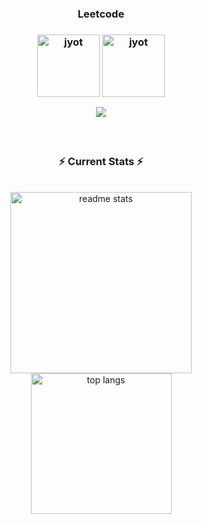 <!--## Hi there 👋 -->

<!--
**Mondeep1999/Mondeep1999** is a ✨ _special_ ✨ repository because its `README.md` (this file) appears on your GitHub profile.

Here are some ideas to get you started:

- 🔭 I’m currently working on ...
- 🌱 I’m currently learning ...
- 👯 I’m looking to collaborate on ...
- 🤔 I’m looking for help with ...
- 💬 Ask me about ...
- 📫 How to reach me: ...
- 😄 Pronouns: ...
- ⚡ Fun fact: ...
-->
<div align="center"> 
  
<h3 align="center">Leetcode<h3>  
<p align="center">
  <a href="https://leetcode.com/alphaax/" target="_blank"><img align="center" src="https://assets.leetcode.com/static_assets/marketing/2024-50.gif" alt="jyot" height="100" width="100" /></a>
  <a href="https://leetcode.com/alphaax/" target="_blank"><img align="center" src="https://assets.leetcode.com/static_assets/marketing/2024-100-new.gif" alt="jyot" height="100" width="100" /></a>
<p align="center">
  
  <img  align=top flex-grow=1 src="https://leetcard.jacoblin.cool/alphaax?theme=dark&font=Nunito&ext=heatmap" />  
</p>

<br/>
  <h3 align="center">⚡ Current Stats ⚡</h3>
<br>
<div align=center>
  <!--<img width=390 src="https://streak-stats.demolab.com/?user=Mondeep1999&count_private=true&theme=react&border_radius=15" alt="streak stats"/> -->
  <img width=290 src="https://github-readme-stats.vercel.app/api?username=Mondeep1999&show_icons=true&theme=react&rank_icon=github&border_radius=10" alt="readme stats" />
  <img width=225 align="center" src="https://github-readme-stats.vercel.app/api/top-langs/?username=Mondeep1999&hide=HTML&langs_count=8&layout=compact&theme=react&border_radius=10&size_weight=0.5&count_weight=0.5&exclude_repo=github-readme-stats" alt="top langs" />
</div>

  <br/>

<br/><br/>
